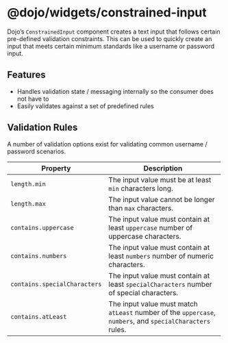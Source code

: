 <span class="citation" data-cites="dojo/widgets/constrained-input"><span class="citation" data-cites="dojo/widgets/constrained-input"><span class="citation" data-cites="dojo/widgets/constrained-input">@dojo/widgets/constrained-input</span></span></span>
=============================================================================================================================================================================================================================================================

Dojo’s `ConstrainedInput` component creates a text input that follows certain pre-defined validation constraints. This can be used to quickly create an input that meets certain minimum standards like a username or password input.

Features
--------

-   Handles validation state / messaging internally so the consumer does not have to
-   Easily validates against a set of predefined rules

Validation Rules
----------------

A number of validation options exist for validating common username / password scenarios.

<table style="width:99%;"><colgroup><col style="width: 21%" /><col style="width: 78%" /></colgroup><thead><tr class="header"><th>Property</th><th>Description</th></tr></thead><tbody><tr class="odd"><td><code>length.min</code></td><td>The input value must be at least <code>min</code> characters long.</td></tr><tr class="even"><td><code>length.max</code></td><td>The input value cannot be longer than <code>max</code> characters.</td></tr><tr class="odd"><td><code>contains.uppercase</code></td><td>The input value must contain at least <code>uppercase</code> number of uppercase characters.</td></tr><tr class="even"><td><code>contains.numbers</code></td><td>The input value must contain at least <code>numbers</code> number of numeric characters.</td></tr><tr class="odd"><td><code>contains.specialCharacters</code></td><td>The input value must contain at least <code>specialCharacters</code> number of special characters.</td></tr><tr class="even"><td><code>contains.atLeast</code></td><td>The input value must match <code>atLeast</code> number of the <code>uppercase</code>, <code>numbers</code>, and <code>specialCharacters</code> rules.</td></tr></tbody></table>
